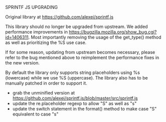 SPRINTF JS UPGRADING

Original library at https://github.com/alexei/sprintf.js

This library should no longer be upgraded from upstream. We added performance improvements
in https://bugzilla.mozilla.org/show_bug.cgi?id=1406311. Most importantly removing the
usage of the get_type() method as well as prioritizing the %S use case.

If for some reason, updating from upstream becomes necessary, please refer to the bug
mentioned above to reimplement the performance fixes in the new version.

By default the library only supports string placeholders using %s (lowercase) while we use
%S (uppercase). The library also has to be manually patched in order to support it.

- grab the unminified version at https://github.com/alexei/sprintf.js/blob/master/src/sprintf.js
- update the re.placeholder regexp to allow "S" as well as "s"
- update the switch statement in the format() method to make case "S" equivalent to case "s"
